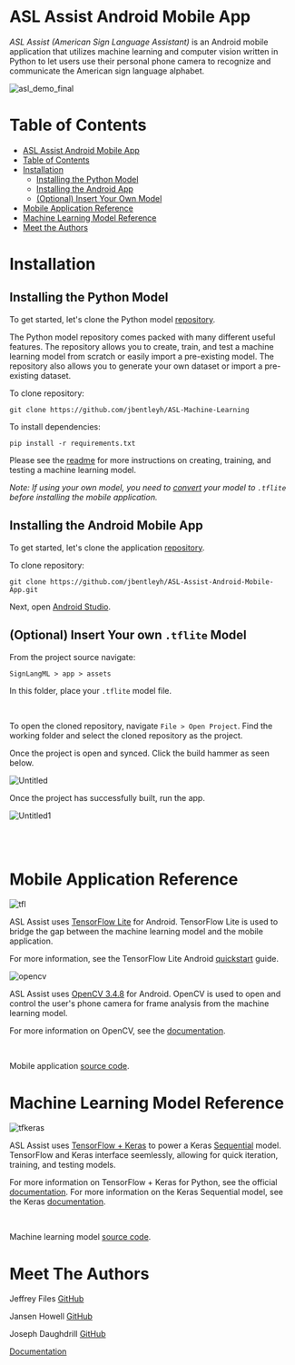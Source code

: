 # ASL Assist Android Mobile App

_ASL Assist (American Sign Language Assistant)_ is an Android mobile application that utilizes machine learning and computer vision written in Python to let users use their personal phone camera to recognize and communicate the American sign language alphabet. 

![asl_demo_final](https://user-images.githubusercontent.com/45768739/92667545-d2fb6980-f2d1-11ea-9e52-4cc05a8f7eb9.gif)

Table of Contents
=================
<!--ts-->
  * [ASL Assist Android Mobile App](#asl-assist-android-mobile-app)
  * [Table of Contents](#table-of-contents)
  * [Installation](#installation)
    * [Installing the Python Model](#installing-the-python-model)
    * [Installing the Android App](#installing-the-android-mobile-app)
    * [(Optional) Insert Your Own Model](#optional-insert-your-own-tflite-model)
  * [Mobile Application Reference](#mobile-application-reference)
  * [Machine Learning Model Reference](#machine-learning-model-reference)
  * [Meet the Authors](#meet-the-authors)
<!--te-->

Installation
============

Installing the Python Model
---

To get started, let's clone the Python model [repository](https://github.com/jbentleyh/ASL-Machine-Learning).

The Python model repository comes packed with many different useful features. The repository allows you to create, train, and test a machine learning model from scratch or easily import a pre-existing model. The repository also allows you to generate your own dataset or import a pre-existing dataset. 

To clone repository: 

```
git clone https://github.com/jbentleyh/ASL-Machine-Learning
```

To install dependencies: 
```
pip install -r requirements.txt
```


Please see the [readme](https://github.com/jbentleyh/ASL-Machine-Learning/blob/master/README.md) for more instructions on creating, training, and testing a machine learning model.

_Note: If using your own model, you need to [convert](https://www.tensorflow.org/lite/convert) your model to `.tflite` before installing the mobile application._

Installing the Android Mobile App
---------------------------------
To get started, let's clone the application [repository](https://github.com/jbentleyh/ASL-Assist-Android-Mobile-App.git).

To clone repository: 

```
git clone https://github.com/jbentleyh/ASL-Assist-Android-Mobile-App.git
```

Next, open [Android Studio](https://developer.android.com/studio). 

(Optional) Insert Your own `.tflite` Model
------------------------------------------
From the project source navigate:

```
SignLangML > app > assets
```
In this folder, place your `.tflite` model file.

<br/>

To open the cloned repository, navigate `File > Open Project`. Find the working folder and select the cloned repository as the project.

Once the project is open and synced. Click the build hammer as seen below.

![Untitled](https://user-images.githubusercontent.com/45768739/80325529-2c6b6c00-87fb-11ea-8c77-386567e2a0e5.png)

Once the project has successfully built, run the app.

![Untitled1](https://user-images.githubusercontent.com/45768739/80325726-eebb1300-87fb-11ea-8cc0-ee8518394b4c.png)

<br/>
<br/>

Mobile Application Reference
============================
![tfl](https://user-images.githubusercontent.com/45768739/80432979-48cedd80-88bb-11ea-9954-d4c83c5aad69.png)

ASL Assist uses [TensorFlow Lite](https://www.tensorflow.org/lite/) for Android. TensorFlow Lite is used to bridge the gap between the machine learning model and the mobile application. 

For more information, see the TensorFlow Lite Android [quickstart](https://www.tensorflow.org/lite/guide/android) guide.

![opencv](https://user-images.githubusercontent.com/45768739/80433735-51c0ae80-88bd-11ea-87e8-3a817d66ccff.png)

ASL Assist uses [OpenCV 3.4.8](https://opencv.org/releases/) for Android. OpenCV is used to open and control the user's phone camera for frame analysis from the machine learning model.

For more information on OpenCV, see the [documentation](https://docs.opencv.org/4.3.0/).

<br/>

Mobile application [source code](https://github.com/jbentleyh/ASL-Assist-Android-Mobile-App).

Machine Learning Model Reference
================================
![tfkeras](https://user-images.githubusercontent.com/45768739/80434838-7ec29080-88c0-11ea-925a-9ea0aa53ca94.png)

ASL Assist uses [TensorFlow + Keras](https://www.tensorflow.org/guide/keras/overview) to power a Keras [Sequential](https://keras.io/getting-started/sequential-model-guide/) model. TensorFlow and Keras interface seemlessly, allowing for quick iteration, training, and testing models.

For more information on TensorFlow + Keras for Python, see the official [documentation](https://www.tensorflow.org/guide/keras/overview). For more information on the Keras Sequential model, see the Keras [documentation](https://keras.io/models/sequential/).

<br/>

Machine learning model [source code](https://github.com/jbentleyh/ASL-Machine-Learning).

Meet The Authors
================
Jeffrey Files     [GitHub](https://github.com/jjfiles)

Jansen Howell     [GitHub](https://github.com/jbentleyh)

Joseph Daughdrill [GitHub](https://github.com/jdaughd2)

[Documentation](https://jbentleyh.github.io/ASL-Assist-Docs/)

